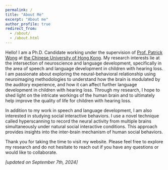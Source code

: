```yaml
---
permalink: /
title: "About Me"
excerpt: "About me"
author_profile: true
redirect_from: 
  - /about/
  - /about.html
---
```


Hello! I am a Ph.D. Candidate working under the supervision of [Prof. Patrick Wong](http://ling.cuhk.edu.hk/patrickwong.php) at [the Chinese University of Hong Kong](http://bmi.cuhk.edu.hk/). My research interests lie at the intersection of neuroscience and language development, specifically in the area of speech and language development in children with hearing loss. I am passionate about exploring the neural-behavioral relationship using neuroimaging methodologies to understand how the brain is modulated by the auditory experience, and how it can affect further language development in children with hearing loss. Through my research, I hope to shed light on the intricate workings of the human brain and to ultimately help improve the quality of life for children with hearing loss.

In addition to my work in speech and language development, I am also interested in studying social interactive behaviors. I use a novel technique called hyperscanning to record the neural activity from multiple brains simultaneously under natural social interactive conditions. This approach provides insights into the inter-brain mechanism of human social behaviors.

Thank you for taking the time to visit my website. Please feel free to explore my research and do not hesitate to reach out if you have any questions or would like to collaborate.

*[updated on September 7th, 2024]*
